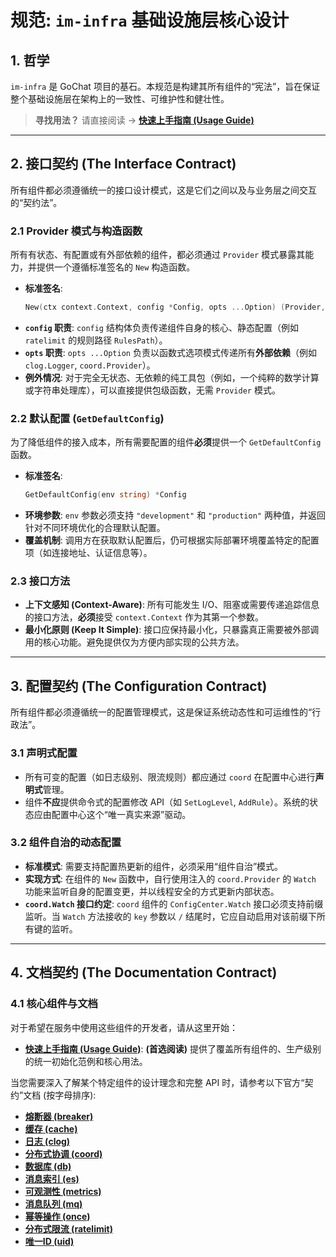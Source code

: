 # 规范: `im-infra` 基础设施层核心设计

## 1. 哲学

`im-infra` 是 GoChat 项目的基石。本规范是构建其所有组件的“宪法”，旨在保证整个基础设施层在架构上的一致性、可维护性和健壮性。

> **寻找用法？** 请直接阅读 -> **[快速上手指南 (Usage Guide)](./usage_guide.md)**

---

## 2. 接口契约 (The Interface Contract)

所有组件都必须遵循统一的接口设计模式，这是它们之间以及与业务层之间交互的“契约法”。

### 2.1 Provider 模式与构造函数

所有有状态、有配置或有外部依赖的组件，都必须通过 `Provider` 模式暴露其能力，并提供一个遵循标准签名的 `New` 构造函数。

- **标准签名**:
  ```go
  New(ctx context.Context, config *Config, opts ...Option) (Provider, error)
  ```
- **`config` 职责**: `config` 结构体负责传递组件自身的核心、静态配置（例如 `ratelimit` 的规则路径 `RulesPath`）。
- **`opts` 职责**: `opts ...Option` 负责以函数式选项模式传递所有**外部依赖**（例如 `clog.Logger`, `coord.Provider`）。
- **例外情况**: 对于完全无状态、无依赖的纯工具包（例如，一个纯粹的数学计算或字符串处理库），可以直接提供包级函数，无需 `Provider` 模式。

### 2.2 默认配置 (`GetDefaultConfig`)

为了降低组件的接入成本，所有需要配置的组件**必须**提供一个 `GetDefaultConfig` 函数。

- **标准签名**:
  ```go
  GetDefaultConfig(env string) *Config
  ```
- **环境参数**: `env` 参数必须支持 `"development"` 和 `"production"` 两种值，并返回针对不同环境优化的合理默认配置。
- **覆盖机制**: 调用方在获取默认配置后，仍可根据实际部署环境覆盖特定的配置项（如连接地址、认证信息等）。

### 2.3 接口方法

- **上下文感知 (Context-Aware)**: 所有可能发生 I/O、阻塞或需要传递追踪信息的接口方法，**必须**接受 `context.Context` 作为其第一个参数。
- **最小化原则 (Keep It Simple)**: 接口应保持最小化，只暴露真正需要被外部调用的核心功能。避免提供仅为方便内部实现的公共方法。

---

## 3. 配置契约 (The Configuration Contract)

所有组件都必须遵循统一的配置管理模式，这是保证系统动态性和可运维性的“行政法”。

### 3.1 声明式配置

- 所有可变的配置（如日志级别、限流规则）都应通过 `coord` 在配置中心进行**声明式**管理。
- 组件**不应**提供命令式的配置修改 API（如 `SetLogLevel`, `AddRule`）。系统的状态应由配置中心这个“唯一真实来源”驱动。

### 3.2 组件自治的动态配置

- **标准模式**: 需要支持配置热更新的组件，必须采用“组件自治”模式。
- **实现方式**: 在组件的 `New` 函数中，自行使用注入的 `coord.Provider` 的 `Watch` 功能来监听自身的配置变更，并以线程安全的方式更新内部状态。
- **`coord.Watch` 接口约定**: `coord` 组件的 `ConfigCenter.Watch` 接口必须支持前缀监听。当 `Watch` 方法接收的 `key` 参数以 `/` 结尾时，它应自动启用对该前缀下所有键的监听。

---

## 4. 文档契约 (The Documentation Contract)

### 4.1 核心组件与文档

对于希望在服务中使用这些组件的开发者，请从这里开始：

- **[快速上手指南 (Usage Guide)](./usage_guide.md)**: **(首选阅读)** 提供了覆盖所有组件的、生产级别的统一初始化范例和核心用法。

当您需要深入了解某个特定组件的设计理念和完整 API 时，请参考以下官方“契约”文档 (按字母排序):

- **[熔断器 (breaker)](./breaker.md)**
- **[缓存 (cache)](./cache.md)**
- **[日志 (clog)](./clog.md)**
- **[分布式协调 (coord)](./coord.md)**
- **[数据库 (db)](./db.md)**
- **[消息索引 (es)](./es.md)**
- **[可观测性 (metrics)](./metrics.md)**
- **[消息队列 (mq)](./mq.md)**
- **[幂等操作 (once)](./once.md)**
- **[分布式限流 (ratelimit)](./ratelimit.md)**
- **[唯一ID (uid)](./uid.md)**
